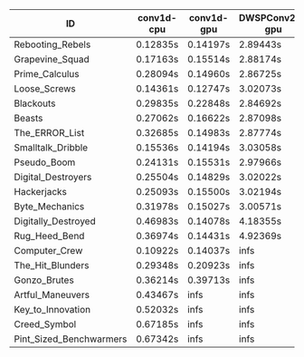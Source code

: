 |ID|conv1d-cpu|conv1d-gpu|DWSPConv2D-gpu|gemm-gpu|avg|
|-|-|-|-|-|-|
|Rebooting_Rebels|0.12835s|0.14197s|2.89443s|1.69220s|1.21424s|
|Grapevine_Squad|0.17163s|0.15514s|2.88174s|1.73952s|1.23701s|
|Prime_Calculus|0.28094s|0.14960s|2.86725s|1.70131s|1.24977s|
|Loose_Screws|0.14361s|0.12747s|3.02073s|1.77945s|1.26781s|
|Blackouts|0.29835s|0.22848s|2.84692s|1.70619s|1.26998s|
|Beasts|0.27062s|0.16622s|2.87098s|1.89801s|1.30146s|
|The_ERROR_List|0.32685s|0.14983s|2.87774s|1.91344s|1.31696s|
|Smalltalk_Dribble|0.15536s|0.14194s|3.03058s|1.96772s|1.32390s|
|Pseudo_Boom|0.24131s|0.15531s|2.97966s|1.92999s|1.32656s|
|Digital_Destroyers|0.25504s|0.14829s|3.02022s|1.89854s|1.33052s|
|Hackerjacks|0.25093s|0.15500s|3.02194s|1.90045s|1.33208s|
|Byte_Mechanics|0.31978s|0.15027s|3.00571s|1.90774s|1.34588s|
|Digitally_Destroyed|0.46983s|0.14078s|4.18355s|2.54481s|1.83474s|
|Rug_Heed_Bend|0.36974s|0.14431s|4.92369s|4.35575s|2.44837s|
|Computer_Crew|0.10922s|0.14037s|infs|4.37725s|infs|
|The_Hit_Blunders|0.29348s|0.20923s|infs|1.90333s|infs|
|Gonzo_Brutes|0.36214s|0.39713s|infs|4.36990s|infs|
|Artful_Maneuvers|0.43467s|infs|infs|4.44230s|infs|
|Key_to_Innovation|0.52032s|infs|infs|4.47309s|infs|
|Creed_Symbol|0.67185s|infs|infs|4.43927s|infs|
|Pint_Sized_Benchwarmers|0.67342s|infs|infs|4.44172s|infs|
